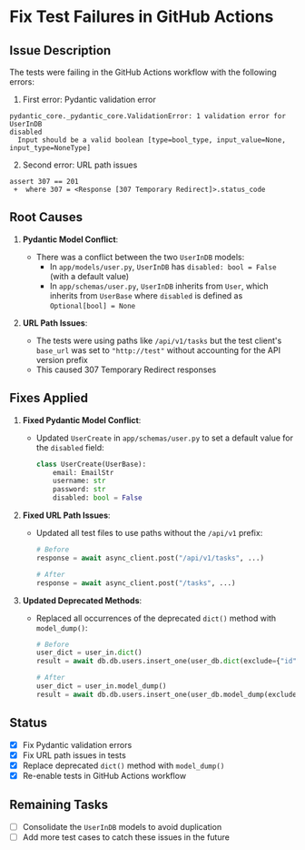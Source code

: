 # Fix Test Failures in GitHub Actions

## Issue Description

The tests were failing in the GitHub Actions workflow with the following errors:

1. First error: Pydantic validation error
```
pydantic_core._pydantic_core.ValidationError: 1 validation error for UserInDB
disabled
  Input should be a valid boolean [type=bool_type, input_value=None, input_type=NoneType]
```

2. Second error: URL path issues
```
assert 307 == 201
 +  where 307 = <Response [307 Temporary Redirect]>.status_code
```

## Root Causes

1. **Pydantic Model Conflict**:
   - There was a conflict between the two `UserInDB` models:
     - In `app/models/user.py`, `UserInDB` has `disabled: bool = False` (with a default value)
     - In `app/schemas/user.py`, `UserInDB` inherits from `User`, which inherits from `UserBase` where `disabled` is defined as `Optional[bool] = None`

2. **URL Path Issues**:
   - The tests were using paths like `/api/v1/tasks` but the test client's `base_url` was set to `"http://test"` without accounting for the API version prefix
   - This caused 307 Temporary Redirect responses

## Fixes Applied

1. **Fixed Pydantic Model Conflict**:
   - Updated `UserCreate` in `app/schemas/user.py` to set a default value for the `disabled` field:
     ```python
     class UserCreate(UserBase):
         email: EmailStr
         username: str
         password: str
         disabled: bool = False
     ```

2. **Fixed URL Path Issues**:
   - Updated all test files to use paths without the `/api/v1` prefix:
     ```python
     # Before
     response = await async_client.post("/api/v1/tasks", ...)
     
     # After
     response = await async_client.post("/tasks", ...)
     ```

3. **Updated Deprecated Methods**:
   - Replaced all occurrences of the deprecated `dict()` method with `model_dump()`:
     ```python
     # Before
     user_dict = user_in.dict()
     result = await db.db.users.insert_one(user_db.dict(exclude={"id"}))
     
     # After
     user_dict = user_in.model_dump()
     result = await db.db.users.insert_one(user_db.model_dump(exclude={"id"}))
     ```

## Status

- [x] Fix Pydantic validation errors
- [x] Fix URL path issues in tests
- [x] Replace deprecated `dict()` method with `model_dump()`
- [x] Re-enable tests in GitHub Actions workflow

## Remaining Tasks

- [ ] Consolidate the `UserInDB` models to avoid duplication
- [ ] Add more test cases to catch these issues in the future 